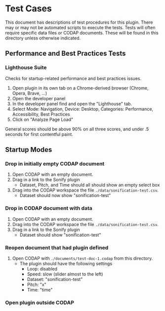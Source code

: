 # Test Cases

This document has descriptions of test procedures for this plugin.
There may or may not be automated scripts to execute the tests.
Tests will often require specific data files or CODAP documents.
These will be found in this directory unless otherwise indicated.

## Performance and Best Practices Tests

### Lighthouse Suite

Checks for startup-related performance and best practices issues.

1. Open plugin in its own tab on a Chrome-derived browser (Chrome, Opera, Brave, ...)
2. Open the developer panel
3. In the developer panel find and open the "Lighthouse" tab.
4. Select Mode: Navigation, Device: Desktop, Categories: Performance, Accessibility, Best Practices
5. Click on "Analyze Page Load"

General scores should be above 90% on all three scores, and under .5 seconds for first contentful paint.

## Startup Modes

### Drop in initially empty CODAP document

1. Open CODAP with an empty document.
1. Drag in a link to the Sonify plugin
   - Dataset, Pitch, and Time should all should show an empty select box
1. Drag into the CODAP workspace the file `./data/sonification-test.csv`.
   - Dataset should now show "sonification-test"

### Drop in CODAP document with data

1. Open CODAP with an empty document.
1. Drag into the CODAP workspace the file `./data/sonification-test.csv`.
1. Drag in a link to the Sonify plugin
   - Dataset should show "sonification-test"

### Reopen document that had plugin defined

1. Open CODAP with `./documents/test-doc-1.codap` from this directory.
   - The plugin should have the following settings
     - Loop: disabled
     - Speed: slow (slider almost to the left)
     - Dataset: "sonification-test"
     - Pitch: "x"
     - Time: "time"

### Open plugin outside CODAP
